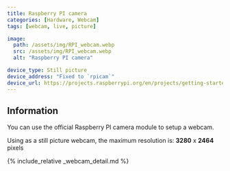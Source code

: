 ```yaml
---
title: Raspberry PI camera
categories: [Hardware, Webcam]
tags: [webcam, live, picture]

image:
  path: /assets/img/RPI_webcam.webp
  src: /assets/img/RPI_webcam.webp
  alt: "Raspberry PI camera"

device_type: Still picture
device_address: "Fixed to `rpicam`"
device_url: https://projects.raspberrypi.org/en/projects/getting-started-with-picamera
---
```


## Information
You can use the official Raspberry PI camera module to setup a webcam.

Using as a still picture webcam, the maximum resolution is: **3280** x **2464** pixels

{% include_relative _webcam_detail.md %}